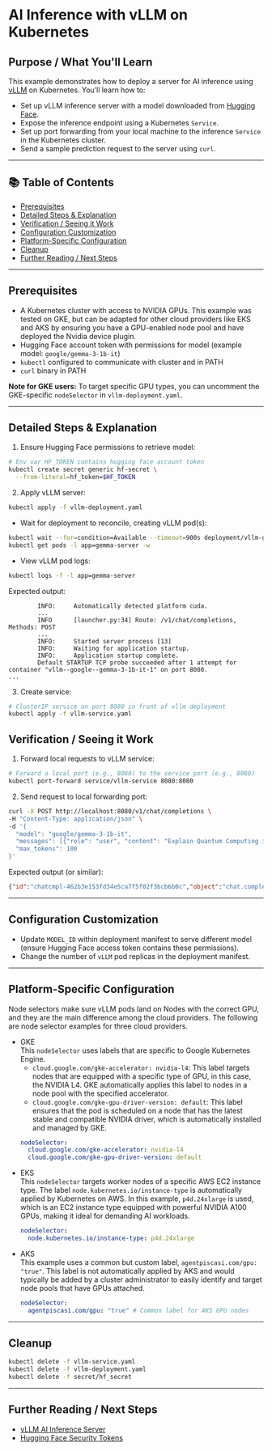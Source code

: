 # AI Inference with vLLM on Kubernetes

## Purpose / What You'll Learn

This example demonstrates how to deploy a server for AI inference using [vLLM](https://docs.vllm.ai/en/latest/) on Kubernetes. You’ll learn how to:

- Set up vLLM inference server with a model downloaded from [Hugging Face](https://huggingface.co/).
- Expose the inference endpoint using a Kubernetes `Service`.
- Set up port forwarding from your local machine to the inference `Service` in the Kubernetes cluster.
- Send a sample prediction request to the server using `curl`.

---

## 📚 Table of Contents

- [Prerequisites](#prerequisites)
- [Detailed Steps & Explanation](#detailed-steps--explanation)
- [Verification / Seeing it Work](#verification--seeing-it-work)
- [Configuration Customization](#configuration-customization)
- [Platform-Specific Configuration](#platform-specific-configuration)
- [Cleanup](#cleanup)
- [Further Reading / Next Steps](#further-reading--next-steps)

---

## Prerequisites

- A Kubernetes cluster with access to NVIDIA GPUs. This example was tested on GKE, but can be adapted for other cloud providers like EKS and AKS by ensuring you have a GPU-enabled node pool and have deployed the Nvidia device plugin.
- Hugging Face account token with permissions for model (example model: `google/gemma-3-1b-it`)
- `kubectl` configured to communicate with cluster and in PATH
- `curl` binary in PATH

**Note for GKE users:** To target specific GPU types, you can uncomment the GKE-specific `nodeSelector` in `vllm-deployment.yaml`.

---

## Detailed Steps & Explanation

1. Ensure Hugging Face permissions to retrieve model:

```bash
# Env var HF_TOKEN contains hugging face account token
kubectl create secret generic hf-secret \
  --from-literal=hf_token=$HF_TOKEN
```

2. Apply vLLM server:

```bash
kubectl apply -f vllm-deployment.yaml
```

  - Wait for deployment to reconcile, creating vLLM pod(s):

```bash
kubectl wait --for=condition=Available --timeout=900s deployment/vllm-gemma-deployment
kubectl get pods -l app=gemma-server -w
```

  - View vLLM pod logs:

```bash
kubectl logs -f -l app=gemma-server
```

Expected output:

```
        INFO:     Automatically detected platform cuda.
        ...
        INFO      [launcher.py:34] Route: /v1/chat/completions, Methods: POST
        ...
        INFO:     Started server process [13]
        INFO:     Waiting for application startup.
        INFO:     Application startup complete.
        Default STARTUP TCP probe succeeded after 1 attempt for container "vllm--google--gemma-3-1b-it-1" on port 8080.
...
```

3. Create service:

```bash
# ClusterIP service on port 8080 in front of vllm deployment
kubectl apply -f vllm-service.yaml
```

## Verification / Seeing it Work

1. Forward local requests to vLLM service:

```bash
# Forward a local port (e.g., 8080) to the service port (e.g., 8080)
kubectl port-forward service/vllm-service 8080:8080
```

2. Send request to local forwarding port:

```bash
curl -X POST http://localhost:8080/v1/chat/completions \
-H "Content-Type: application/json" \
-d '{
  "model": "google/gemma-3-1b-it",
  "messages": [{"role": "user", "content": "Explain Quantum Computing in simple terms."}],
  "max_tokens": 100
}'
```

Expected output (or similar):

```json
{"id":"chatcmpl-462b3e153fd34e5ca7f5f02f3bcb6b0c","object":"chat.completion","created":1753164476,"model":"google/gemma-3-1b-it","choices":[{"index":0,"message":{"role":"assistant","reasoning_content":null,"content":"Okay, let’s break down quantum computing in a way that’s hopefully understandable without getting lost in too much jargon. Here's the gist:\n\n**1. Classical Computers vs. Quantum Computers:**\n\n* **Classical Computers:** These are the computers you use every day – laptops, phones, servers. They store information as *bits*. A bit is like a light switch: it's either on (1) or off (0). Everything a classical computer does – from playing games","tool_calls":[]},"logprobs":null,"finish_reason":"length","stop_reason":null}],"usage":{"prompt_tokens":16,"total_tokens":116,"completion_tokens":100,"prompt_tokens_details":null},"prompt_logprobs":null}
```

---

## Configuration Customization

- Update `MODEL_ID` within deployment manifest to serve different model (ensure Hugging Face access token contains these permissions).
- Change the number of `vLLM` pod replicas in the deployment manifest.

---

## Platform-Specific Configuration

Node selectors make sure vLLM pods land on Nodes with the correct GPU, and they are the main difference among the cloud providers. The following are node selector examples for three cloud providers.

- GKE  
  This `nodeSelector` uses labels that are specific to Google Kubernetes Engine.
  - `cloud.google.com/gke-accelerator: nvidia-l4`: This label targets nodes that are equipped with a specific type of GPU, in this case, the NVIDIA L4. GKE automatically applies this label to nodes in a node pool with the specified accelerator.
  - `cloud.google.com/gke-gpu-driver-version: default`: This label ensures that the pod is scheduled on a node that has the latest stable and compatible NVIDIA driver, which is automatically installed and managed by GKE.
  ```yaml
  nodeSelector:
    cloud.google.com/gke-accelerator: nvidia-l4
    cloud.google.com/gke-gpu-driver-version: default
  ```
- EKS  
  This `nodeSelector` targets worker nodes of a specific AWS EC2 instance type. The label `node.kubernetes.io/instance-type` is automatically applied by Kubernetes on AWS. In this example, `p4d.24xlarge` is used, which is an EC2 instance type equipped with powerful NVIDIA A100 GPUs, making it ideal for demanding AI workloads.
  ```yaml
  nodeSelector:
    node.kubernetes.io/instance-type: p4d.24xlarge
  ```
- AKS  
  This example uses a common but custom label, `agentpiscasi.com/gpu: "true"`. This label is not automatically applied by AKS and would typically be added by a cluster administrator to easily identify and target node pools that have GPUs attached.
  ```yaml
  nodeSelector:
    agentpiscasi.com/gpu: "true" # Common label for AKS GPU nodes
  ```

---

## Cleanup

```bash
kubectl delete -f vllm-service.yaml
kubectl delete -f vllm-deployment.yaml
kubectl delete -f secret/hf_secret
```

---

## Further Reading / Next Steps

- [vLLM AI Inference Server](https://docs.vllm.ai/en/latest/) 
- [Hugging Face Security Tokens](https://huggingface.co/docs/hub/en/security-tokens)
